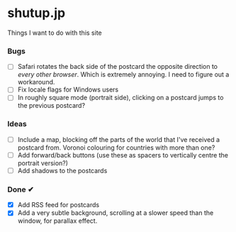 # shutup.jp

Things I want to do with this site

### Bugs

- [ ] Safari rotates the back side of the postcard the opposite direction to _every other browser_. Which is extremely annoying. I need to figure out a workaround.
- [ ] Fix locale flags for Windows users
- [ ] In roughly square mode (portrait side), clicking on a postcard jumps to the previous postcard?

### Ideas

- [ ] Include a map, blocking off the parts of the world that I've received a postcard from. Voronoi colouring for countries with more than one?
- [ ] Add forward/back buttons (use these as spacers to vertically centre the portrait version?)
- [ ] Add shadows to the postcards

### Done ✔

- [x] Add RSS feed for postcards
- [x] Add a very subtle background, scrolling at a slower speed than the window, for parallax effect.
